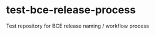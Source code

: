 test-bce-release-process
========================

Test repository for BCE release naming / workflow process
